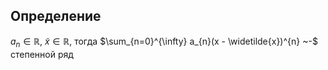 ## Определение
$a_{n} \in \mathbb{R},~\widetilde{x} \in \mathbb{R},$ тогда $\sum_{n=0}^{\infty}  a_{n}(x - \widetilde{x})^{n} ~-$ степенной ряд 
